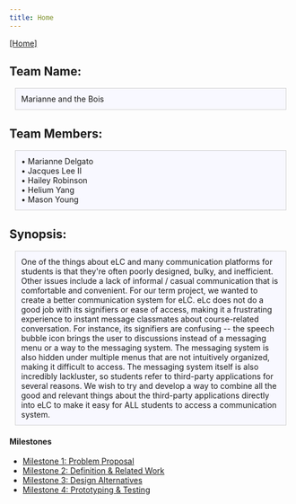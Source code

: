 ```yaml
---
title: Home
---
```

[[Home]](/index.md)

## Team Name:

<div style="background: ghostwhite; 
            padding: 10px; 
            border: 1px solid lightgray; 
            margin: 10px;">
Marianne and the Bois
            </div>
            
## Team Members:

<div style="background: ghostwhite; 
            padding: 10px; 
            border: 1px solid lightgray; 
            margin: 10px;">
• Marianne Delgato <br>
• Jacques Lee II <br>
• Hailey Robinson <br>
• Helium Yang <br>
• Mason Young
            </div>

## Synopsis:

<div style="background: ghostwhite; 
            padding: 10px; 
            border: 1px solid lightgray; 
            margin: 10px;">
            One of the things about eLC and many communication platforms for students is that they're often poorly designed, bulky, and inefficient. Other issues include a lack of informal / casual communication that is comfortable and convenient. For our term project, we wanted to create a better communication system for eLC. eLc does not do a good job with its signifiers or ease of access, making it a frustrating experience to instant message classmates about course-related conversation. For instance, its signifiers are confusing -- the speech bubble icon brings the user to discussions instead of a messaging menu or a way to the messaging system. The messaging system is also hidden under multiple menus that are not intuitively organized, making it difficult to access. The messaging system itself is also incredibly lackluster, so students refer to third-party applications for several reasons. We wish to try and develop a way to combine all the good and relevant things about the third-party applications directly into eLC to make it easy for ALL students to access a communication system.
            </div>

#### Milestones

- [Milestone 1: Problem Proposal](/milestone1.md)
- [Milestone 2: Definition & Related Work](/milestone2.md)
- [Milestone 3: Design Alternatives](/milestone3.md)
- [Milestone 4: Prototyping & Testing](/milestone4.md)
